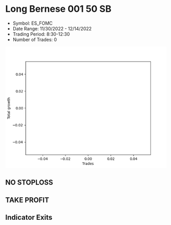 # Long Bernese 001 50 SB 
- Symbol: ES_FOMC
- Date Range: 11/30/2022 - 12/14/2022
- Trading Period: 8:30-12:30
- Number of Trades: 0

![Plot](LongBernese00150SBES_FOMC.png)
## NO STOPLOSS














## TAKE PROFIT











## Indicator Exits

